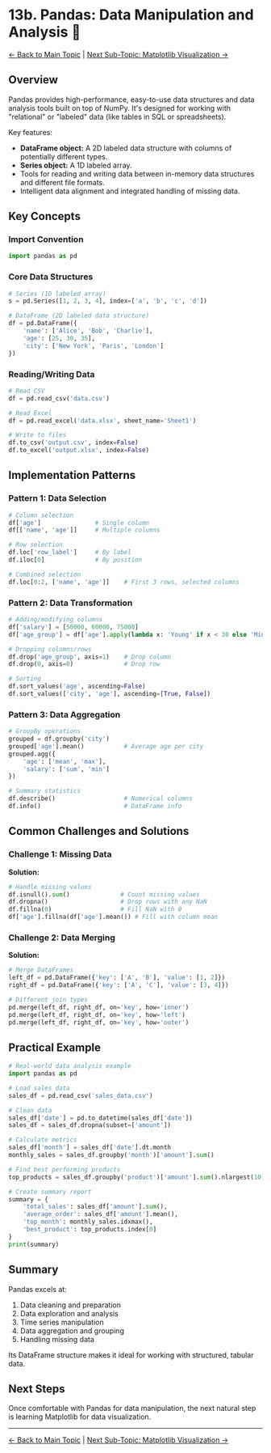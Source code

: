 # 13b. Pandas: Data Manipulation and Analysis 🐼

[<- Back to Main Topic](./13-data-science.md) | [Next Sub-Topic: Matplotlib Visualization ->](./13c-matplotlib-visualization.md)

## Overview

Pandas provides high-performance, easy-to-use data structures and data analysis tools built on top of NumPy. It's designed for working with "relational" or "labeled" data (like tables in SQL or spreadsheets).

Key features:
* **DataFrame object:** A 2D labeled data structure with columns of potentially different types.
* **Series object:** A 1D labeled array.
* Tools for reading and writing data between in-memory data structures and different file formats.
* Intelligent data alignment and integrated handling of missing data.

## Key Concepts

### Import Convention

```python
import pandas as pd
```

### Core Data Structures

```python
# Series (1D labeled array)
s = pd.Series([1, 2, 3, 4], index=['a', 'b', 'c', 'd'])

# DataFrame (2D labeled data structure)
df = pd.DataFrame({
    'name': ['Alice', 'Bob', 'Charlie'],
    'age': [25, 30, 35],
    'city': ['New York', 'Paris', 'London']
})
```

### Reading/Writing Data

```python
# Read CSV
df = pd.read_csv('data.csv')

# Read Excel
df = pd.read_excel('data.xlsx', sheet_name='Sheet1')

# Write to files
df.to_csv('output.csv', index=False)
df.to_excel('output.xlsx', index=False)
```

## Implementation Patterns

### Pattern 1: Data Selection

```python
# Column selection
df['age']               # Single column
df[['name', 'age']]     # Multiple columns

# Row selection
df.loc['row_label']     # By label
df.iloc[0]              # By position

# Combined selection
df.loc[0:2, ['name', 'age']]    # First 3 rows, selected columns
```

### Pattern 2: Data Transformation

```python
# Adding/modifying columns
df['salary'] = [50000, 60000, 75000]
df['age_group'] = df['age'].apply(lambda x: 'Young' if x < 30 else 'Middle')

# Dropping columns/rows
df.drop('age_group', axis=1)    # Drop column
df.drop(0, axis=0)              # Drop row

# Sorting
df.sort_values('age', ascending=False)
df.sort_values(['city', 'age'], ascending=[True, False])
```

### Pattern 3: Data Aggregation

```python
# GroupBy operations
grouped = df.groupby('city')
grouped['age'].mean()           # Average age per city
grouped.agg({
    'age': ['mean', 'max'],
    'salary': ['sum', 'min']
})

# Summary statistics
df.describe()                   # Numerical columns
df.info()                       # DataFrame info
```

## Common Challenges and Solutions

### Challenge 1: Missing Data

**Solution:**
```python
# Handle missing values
df.isnull().sum()              # Count missing values
df.dropna()                    # Drop rows with any NaN
df.fillna(0)                   # Fill NaN with 0
df['age'].fillna(df['age'].mean()) # Fill with column mean
```

### Challenge 2: Data Merging

**Solution:**
```python
# Merge DataFrames
left_df = pd.DataFrame({'key': ['A', 'B'], 'value': [1, 2]})
right_df = pd.DataFrame({'key': ['A', 'C'], 'value': [3, 4]})

# Different join types
pd.merge(left_df, right_df, on='key', how='inner')
pd.merge(left_df, right_df, on='key', how='left')
pd.merge(left_df, right_df, on='key', how='outer')
```

## Practical Example

```python
# Real-world data analysis example
import pandas as pd

# Load sales data
sales_df = pd.read_csv('sales_data.csv')

# Clean data
sales_df['date'] = pd.to_datetime(sales_df['date'])
sales_df = sales_df.dropna(subset=['amount'])

# Calculate metrics
sales_df['month'] = sales_df['date'].dt.month
monthly_sales = sales_df.groupby('month')['amount'].sum()

# Find best performing products
top_products = sales_df.groupby('product')['amount'].sum().nlargest(10)

# Create summary report
summary = {
    'total_sales': sales_df['amount'].sum(),
    'average_order': sales_df['amount'].mean(),
    'top_month': monthly_sales.idxmax(),
    'best_product': top_products.index[0]
}
print(summary)
```

## Summary

Pandas excels at:
1. Data cleaning and preparation
2. Data exploration and analysis
3. Time series manipulation
4. Data aggregation and grouping
5. Handling missing data

Its DataFrame structure makes it ideal for working with structured, tabular data.

## Next Steps

Once comfortable with Pandas for data manipulation, the next natural step is learning Matplotlib for data visualization.

---

[<- Back to Main Topic](./13-data-science.md) | [Next Sub-Topic: Matplotlib Visualization ->](./13c-matplotlib-visualization.md)
